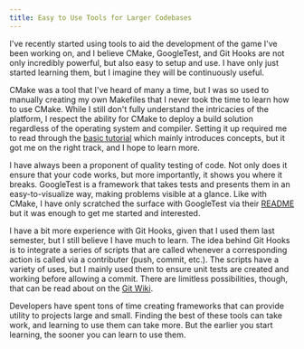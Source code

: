 ```yaml
---
title: Easy to Use Tools for Larger Codebases
---
```


I've recently started using tools to aid the development of the game I've been
working on, and I believe CMake, GoogleTest, and Git Hooks are not only
incredibly powerful, but also easy to setup and use. I have only just started
learning them, but I imagine they will be continuously useful.

CMake was a tool that I've heard of many a time, but I was so used to manually
creating my own Makefiles that I never took the time to learn how to use CMake.
While I still don't fully understand the intricacies of the platform, I respect
the ability for CMake to deploy a build solution regardless of the operating
system and compiler. Setting it up required me to read through the [basic
tutorial](https://cmake.org/cmake-tutorial/) which mainly introduces concepts,
but it got me on the right track, and I hope to learn more.

I have always been a proponent of quality testing of code. Not only does it
ensure that your code works, but more importantly, it shows you where it breaks.
GoogleTest is a framework that takes tests and presents them in an
easy-to-visualize way, making problems visible at a glance. Like with CMake, I
have only scratched the surface with GoogleTest via their
[README](https://github.com/google/googletest/blob/master/googletest/README.md)
but it was enough to get me started and interested.

I have a bit more experience with Git Hooks, given that I used them last
semester, but I still believe I have much to learn. The idea behind Git Hooks is
to integrate a series of scripts that are called whenever a corresponding action
is called via a contributer (push, commit, etc.). The scripts have a variety of
uses, but I mainly used them to ensure unit tests are created and working before
allowing a commit. There are limitless possibilities, though, that can be read
about on the [Git
Wiki](https://git-scm.com/book/en/v2/Customizing-Git-Git-Hooks).

Developers have spent tons of time creating frameworks that can provide utility
to projects large and small. Finding the best of these tools can take work, and
learning to use them can take more.  But the earlier you start learning, the
sooner you can learn to use them.
